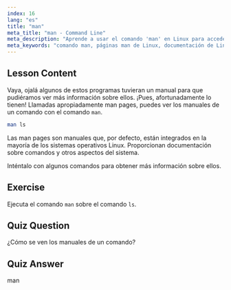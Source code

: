```yaml
---
index: 16
lang: "es"
title: "man"
meta_title: "man - Command Line"
meta_description: "Aprende a usar el comando 'man' en Linux para acceder a los manuales de comandos. Descubre documentación esencial de Linux para principiantes y mejora tus habilidades de línea de comandos."
meta_keywords: "comando man, páginas man de Linux, documentación de Linux, tutorial de Linux, guía de línea de comandos, Linux para principiantes"
---
```


## Lesson Content

Vaya, ojalá algunos de estos programas tuvieran un manual para que pudiéramos ver más información sobre ellos. ¡Pues, afortunadamente lo tienen! Llamadas apropiadamente man pages, puedes ver los manuales de un comando con el comando `man`.

```bash
man ls
```

Las man pages son manuales que, por defecto, están integrados en la mayoría de los sistemas operativos Linux. Proporcionan documentación sobre comandos y otros aspectos del sistema.

Inténtalo con algunos comandos para obtener más información sobre ellos.

## Exercise

Ejecuta el comando `man` sobre el comando `ls`.

## Quiz Question

¿Cómo se ven los manuales de un comando?

## Quiz Answer

man
